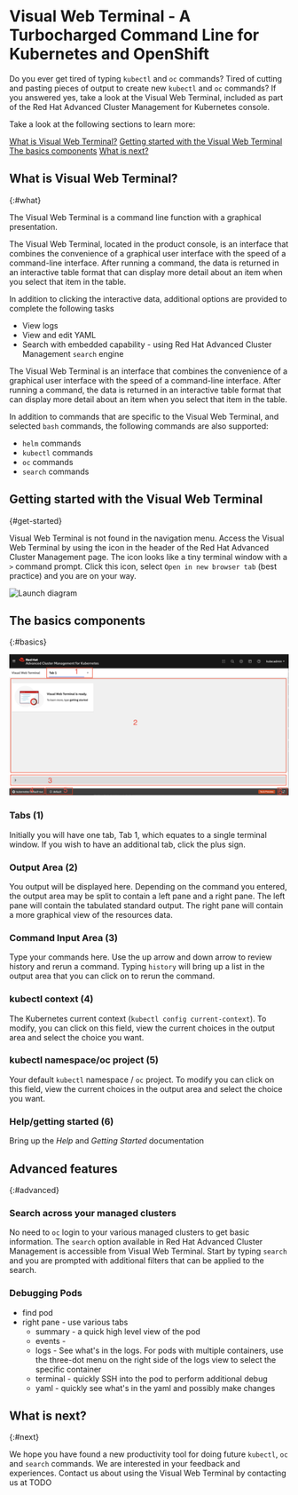 # Visual Web Terminal - A Turbocharged Command Line for Kubernetes and OpenShift

Do you ever get tired of typing `kubectl` and `oc` commands? Tired of cutting and pasting pieces of output to create new `kubectl` and `oc` commands? If you answered yes, take a look at the Visual Web Terminal, included as part of the Red Hat Advanced Cluster Management for Kubernetes console.

Take a look at the following sections to learn more:

[What is Visual Web Terminal?](#what)
[Getting started with the Visual Web Terminal](#get-started)
[The basics components](#basics)
[What is next?](#next)


## What is Visual Web Terminal?
{:#what}

The Visual Web Terminal is a command line function with a graphical presentation.

The Visual Web Terminal, located in the product console, is an interface that combines the convenience of a graphical user interface with the speed of a command-line interface. After running a command, the data is returned in an interactive table format that can display more detail about an item when you select that item in the table.

In addition to clicking the interactive data, additional options are provided to complete the following tasks

- View logs
- View and edit YAML
- Search with embedded capability - using Red Hat Advanced Cluster Management `search` engine  

The Visual Web Terminal is an interface that combines the convenience of a graphical user interface with the speed of a command-line interface. After running a command, the data is returned in an interactive table format that can display more detail about an item when you select that item in the table.

In addition to commands that are specific to the Visual Web Terminal, and selected `bash` commands, the following commands are also supported:

- `helm` commands
- `kubectl` commands
- `oc` commands
- `search` commands

## Getting started with the Visual Web Terminal
{#get-started}

Visual Web Terminal is not found in the navigation menu. Access the Visual Web Terminal by using the icon in the header of the Red Hat Advanced Cluster Management page. The icon looks like a tiny terminal window with a `>` command prompt. Click this icon, select `Open in new browser tab` (best practice) and you are on your way.

![Launch diagram](images/VisualWebTerminalLaunch.gif)

## The basics components
{:#basics}


![Basics diagram](images/VisualWebTerminalBasics.png)
### Tabs (1)  
Initially you will have one tab, Tab 1, which equates to a single terminal window. If you wish to have an additional tab, click the plus sign.

### Output Area (2)
You output will be displayed here. Depending on the command you entered, the output area may be split to contain a left pane and a right pane. The left pane will contain the tabulated standard output. The right pane will contain a more graphical view of the resources data.

### Command Input Area (3)
Type your commands here. Use the up arrow and down arrow to review history and rerun a command. Typing `history` will bring up a list in the output area that you can click on to rerun the command.

### kubectl context (4)
The Kubernetes current context (`kubectl config current-context`). To modify, you can click on this field, view the current choices in the output area and select the choice you want.

### kubectl namespace/oc project (5)
Your default `kubectl` namespace / `oc` project. To modify you can click on this field, view the current choices in the output area and select the choice you want.  
### Help/getting started (6)
Bring up the *Help* and *Getting Started* documentation

## Advanced features
{:#advanced}


### Search across your managed clusters
No need to `oc` login to your various managed clusters to get basic information.  The `search` option available in Red Hat Advanced Cluster Management is accessible from Visual Web Terminal.  Start by typing `search` and you are prompted with additional filters that can be applied to the search.

### Debugging Pods
- find pod
- right pane - use various tabs
  - summary  - a quick high level view of the pod
  - events -
  - logs - See what's in the logs.  For pods with multiple containers, use the three-dot menu on the right side of the logs view to select the specific container
  - terminal - quickly SSH into the pod to perform additional debug  
  - yaml - quickly see what's in the yaml and possibly make changes

## What is next?
{:#next}

We hope you have found a new productivity tool for doing future `kubectl`,  `oc` and `search` commands. We are interested in your feedback and experiences. Contact us about using the Visual Web Terminal by contacting us at TODO  

